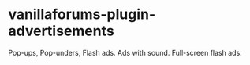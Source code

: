 vanillaforums-plugin-advertisements
===================================

Pop-ups, Pop-unders, Flash ads. Ads with sound. Full-screen flash ads.
